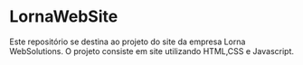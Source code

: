 # LornaWebSite

Este repositório se destina ao projeto do site da empresa Lorna WebSolutions. O projeto consiste em site utilizando HTML,CSS e Javascript.
